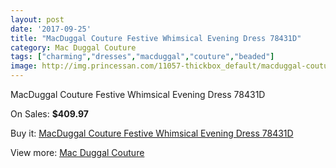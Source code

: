 ```yaml
---
layout: post
date: '2017-09-25'
title: "MacDuggal Couture Festive Whimsical Evening Dress 78431D"
category: Mac Duggal Couture
tags: ["charming","dresses","macduggal","couture","beaded"]
image: http://img.princessan.com/11057-thickbox_default/macduggal-couture-festive-whimsical-evening-dress-78431d.jpg
---
```

MacDuggal Couture Festive Whimsical Evening Dress 78431D

On Sales: **$409.97**
<a href="https://www.princessan.com/en/mac-duggal-couture/5005-macduggal-couture-festive-whimsical-evening-dress-78431d.html"><amp-img layout="responsive" width="600" height="600" src="//img.princessan.com/11057-thickbox_default/macduggal-couture-festive-whimsical-evening-dress-78431d.jpg" alt="MacDuggal Couture Festive Whimsical Evening Dress 78431D 0" /></a>

Buy it: [MacDuggal Couture Festive Whimsical Evening Dress 78431D](https://www.princessan.com/en/mac-duggal-couture/5005-macduggal-couture-festive-whimsical-evening-dress-78431d.html "MacDuggal Couture Festive Whimsical Evening Dress 78431D")

View more: [Mac Duggal Couture](https://www.princessan.com/en/39-mac-duggal-couture "Mac Duggal Couture")